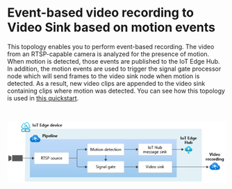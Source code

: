 # Event-based video recording to Video Sink based on motion events

This topology enables you to perform event-based recording. The video from an RTSP-capable camera is analyzed for the presence of motion. When motion is detected, those events are published to the IoT Edge Hub. In addition, the motion events are used to trigger the signal gate processor node which will send frames to the video sink node when motion is detected. As a result, new video clips are appended to the video sink containing clips where motion was detected. You can see how this topology is used in [this quickstart](https://docs.microsoft.com/azure/azure-video-analyzer/video-analyzer-docs/detect-motion-record-video-clips-cloud).

<br>
<p align="center">
  <img src="./topology.png" title="Event-based video recording to Video Sink based on motion events"/>
</p>
<br>
